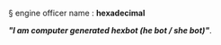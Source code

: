 § engine officer name : **hexadecimal**

_**"I am computer generated hexbot (he bot / she bot)"**_.
